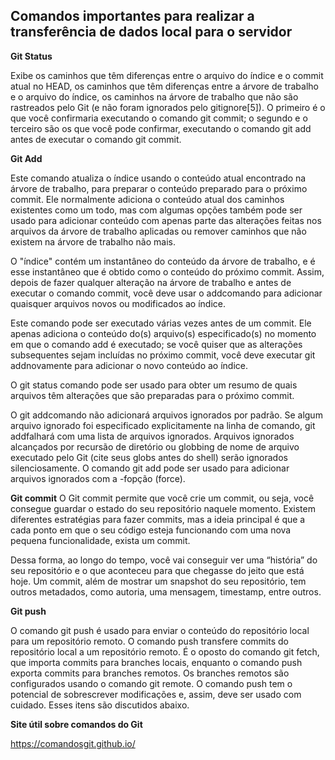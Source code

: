 ## Comandos importantes para realizar a transferência de dados local para o servidor

**Git Status**

Exibe os caminhos que têm diferenças entre o arquivo do índice e o commit atual no HEAD, 
os caminhos que têm diferenças entre a árvore de trabalho e o arquivo do índice, 
os caminhos na árvore de trabalho que não são rastreados pelo Git (e não foram ignorados pelo gitignore[5]). 
O primeiro é o que você confirmaria executando o comando git commit;
o segundo e o terceiro são os que você pode confirmar, 
executando o comando git add antes de executar o comando git commit.

**Git Add**

Este comando atualiza o índice usando o conteúdo atual encontrado na árvore de trabalho, para preparar o conteúdo preparado para o próximo commit. Ele normalmente adiciona o conteúdo atual dos caminhos existentes como um todo, mas com algumas opções também pode ser usado para adicionar conteúdo com apenas parte das alterações feitas nos arquivos da árvore de trabalho aplicadas ou remover caminhos que não existem na árvore de trabalho não mais.

O "índice" contém um instantâneo do conteúdo da árvore de trabalho, e é esse instantâneo que é obtido como o conteúdo do próximo commit. Assim, depois de fazer qualquer alteração na árvore de trabalho e antes de executar o comando commit, você deve usar o addcomando para adicionar quaisquer arquivos novos ou modificados ao índice.

Este comando pode ser executado várias vezes antes de um commit. Ele apenas adiciona o conteúdo do(s) arquivo(s) especificado(s) no momento em que o comando add é executado; se você quiser que as alterações subsequentes sejam incluídas no próximo commit, você deve executar git addnovamente para adicionar o novo conteúdo ao índice.

O git status comando pode ser usado para obter um resumo de quais arquivos têm alterações que são preparadas para o próximo commit.

O git addcomando não adicionará arquivos ignorados por padrão. Se algum arquivo ignorado foi especificado explicitamente na linha de comando, git addfalhará com uma lista de arquivos ignorados. Arquivos ignorados alcançados por recursão de diretório ou globbing de nome de arquivo executado pelo Git (cite seus globs antes do shell) serão ignorados silenciosamente. O comando git add pode ser usado para adicionar arquivos ignorados com a -fopção (force).

**Git commit**
O Git commit permite que você crie um commit, ou seja, você consegue guardar o estado do seu repositório naquele momento. Existem diferentes estratégias para fazer commits, mas a ideia principal é que a cada ponto em que o seu código esteja funcionando com uma nova pequena funcionalidade, exista um commit. 

Dessa forma, ao longo do tempo, você vai conseguir ver uma “história” do seu repositório e o que aconteceu para que chegasse do jeito que está hoje. Um commit, além de mostrar um snapshot do seu repositório, tem outros metadados, como autoria, uma mensagem, timestamp, entre outros.

**Git push**

O comando git push é usado para enviar o conteúdo do repositório local para um repositório remoto. O comando push transfere commits do repositório local a um repositório remoto. É o oposto do comando git fetch, que importa commits para branches locais, enquanto o comando push exporta commits para branches remotos. Os branches remotos são configurados usando o comando git remote. O comando push tem o potencial de sobrescrever modificações e, assim, deve ser usado com cuidado. Esses itens são discutidos abaixo.

**Site útil sobre comandos do Git**

https://comandosgit.github.io/